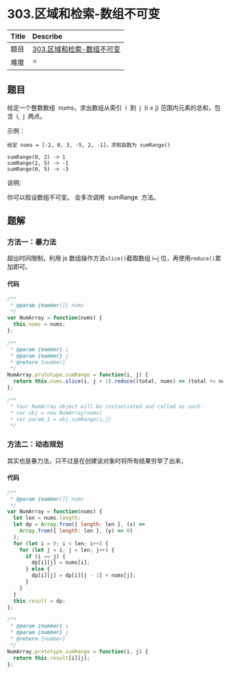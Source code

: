 # 303.区域和检索-数组不可变

| Title | Describe                                                                                 |
| :---- | :--------------------------------------------------------------------------------------- |
| 题目  | [303.区域和检索-数组不可变](https://leetcode-cn.com/problems/range-sum-query-immutable/) |
| 难度  | ⭐                                                                                       |

## 题目

给定一个整数数组  nums，求出数组从索引  i  到  j  (i ≤ j) 范围内元素的总和，包含  i,  j  两点。

示例：

```
给定 nums = [-2, 0, 3, -5, 2, -1]，求和函数为 sumRange()

sumRange(0, 2) -> 1
sumRange(2, 5) -> -1
sumRange(0, 5) -> -3
```

说明:

你可以假设数组不可变。
会多次调用  sumRange  方法。

## 题解

### 方法一：暴力法

超出时间限制，利用 js 数组操作方法`slice()`截取数组 i~j 位，再使用`reduce()`累加即可。

#### 代码

```javascript
/**
 * @param {number[]} nums
 */
var NumArray = function(nums) {
  this.nums = nums;
};

/**
 * @param {number} i
 * @param {number} j
 * @return {number}
 */
NumArray.prototype.sumRange = function(i, j) {
  return this.nums.slice(i, j + 1).reduce((total, nums) => (total += nums));
};

/**
 * Your NumArray object will be instantiated and called as such:
 * var obj = new NumArray(nums)
 * var param_1 = obj.sumRange(i,j)
 */
```

### 方法二：动态规划

其实也是暴力法，只不过是在创建该对象时将所有结果穷举了出来，

#### 代码

```javascript
/**
 * @param {number[]} nums
 */
var NumArray = function(nums) {
  let len = nums.length;
  let dp = Array.from({ length: len }, (x) =>
    Array.from({ length: len }, (y) => 0)
  );
  for (let i = 0; i < len; i++) {
    for (let j = i; j < len; j++) {
      if (i == j) {
        dp[i][j] = nums[i];
      } else {
        dp[i][j] = dp[i][j - 1] + nums[j];
      }
    }
  }
  this.result = dp;
};

/**
 * @param {number} i
 * @param {number} j
 * @return {number}
 */
NumArray.prototype.sumRange = function(i, j) {
  return this.result[i][j];
};
```
